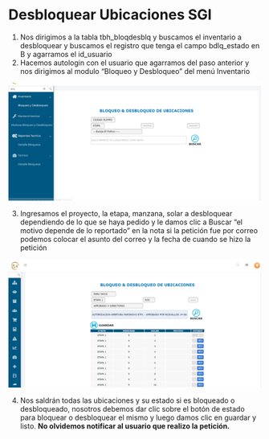 # Desbloquear Ubicaciones SGI

1. Nos dirigimos a la tabla tbh_bloqdesblq y buscamos el inventario a desbloquear y buscamos el registro que tenga el campo bdlq_estado en B y agarramos el id_usuario
2. Hacemos autologin con el usuario que agarramos del paso anterior y nos dirigimos al modulo “Bloqueo y Desbloqueo” del menú Inventario

![desbloquear](/src/assets/images/desbloquear_ubicaciones/image_uno.png)

3. Ingresamos el proyecto, la etapa, manzana, solar a desbloquear dependiendo de lo que se haya pedido y le damos clic a Buscar “el motivo depende de lo reportado” en la nota si la petición fue por correo podemos colocar el asunto del correo y la fecha de cuando se hizo la petición

![desbloquear](/src/assets/images/desbloquear_ubicaciones/image_dos.png)

4. Nos saldrán todas las ubicaciones y su estado si es bloqueado o desbloqueado, nosotros debemos dar clic sobre el botón de estado para bloquear o desbloquear el mismo y luego damos clic en guardar y listo. **No olvidemos notificar al usuario que realizo la petición.**